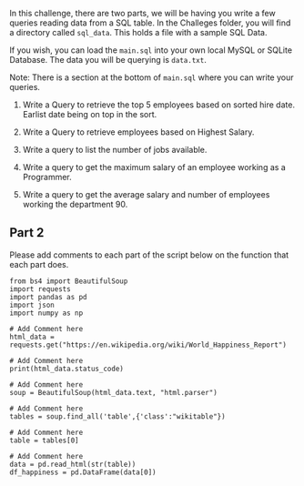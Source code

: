 In this challenge, there are two parts, we will be having you write a few queries reading data from a SQL table. In the Challeges folder, you will find a directory called `sql_data`. This holds a file with a sample SQL Data. 

If you wish, you can load the `main.sql` into your own local MySQL or SQLite Database. The data you will be querying is `data.txt`. 

Note: There is a section at the bottom of `main.sql` where you can write your queries. 

1) Write a Query to retrieve the top 5 employees based on sorted hire date. Earlist date being on top in the sort. 

2) Write a Query to retrieve employees based on Highest Salary. 

3) Write a query to list the number of jobs available.

4) Write a query to get the maximum salary of an employee working as a Programmer.

5) Write a query to get the average salary and number of employees working the department 90.

## Part 2

Please add comments to each part of the script below on the function that each part does. 

```
from bs4 import BeautifulSoup
import requests
import pandas as pd
import json
import numpy as np

# Add Comment here
html_data = requests.get("https://en.wikipedia.org/wiki/World_Happiness_Report")

# Add Comment here
print(html_data.status_code)

# Add Comment here
soup = BeautifulSoup(html_data.text, "html.parser")

# Add Comment here
tables = soup.find_all('table',{'class':"wikitable"})

# Add Comment here
table = tables[0]

# Add Comment here
data = pd.read_html(str(table))
df_happiness = pd.DataFrame(data[0])
```